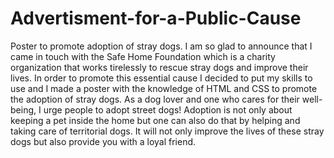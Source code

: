 # Advertisment-for-a-Public-Cause
Poster to promote adoption of stray dogs.
I am so glad to announce that I came in touch with the Safe Home Foundation which is a charity organization that works tirelessly to rescue stray dogs and improve their
lives. In order to promote this essential cause I decided to put my skills to use and I made a poster with the knowledge of HTML and CSS to promote the adoption of stray
dogs. As a dog lover and one who cares for their well-being, I urge people to adopt street dogs! Adoption is not only about keeping a pet inside the home but one can also
do that by helping and taking care of territorial dogs. It will not only improve the lives of these stray dogs but also provide you with a loyal friend.
